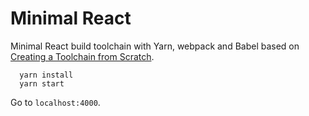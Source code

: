 # Minimal React

Minimal React build toolchain with Yarn, webpack and Babel based on [Creating a Toolchain from Scratch](https://reactjs.org/docs/create-a-new-react-app.html#creating-a-toolchain-from-scratch).

```
  yarn install
  yarn start
```

Go to `localhost:4000`.
